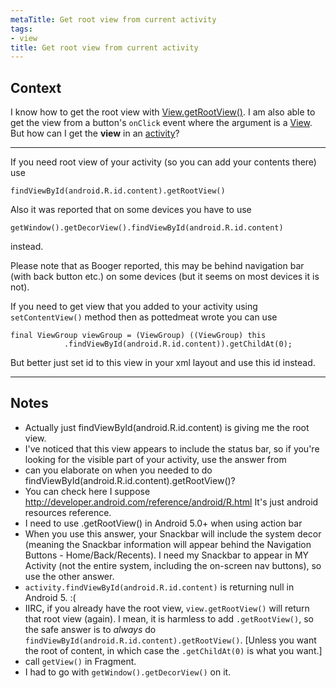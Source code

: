 ```yaml
---
metaTitle: Get root view from current activity
tags:
- view
title: Get root view from current activity
---
```


## Context

I know how to get the root view with [View.getRootView()](http://developer.android.com/reference/android/view/View.html#getRootView%28%29). I am also able to get the view from a button's `onClick` event where the argument is a [View](http://developer.android.com/reference/android/view/View.html). But how can I get the **view** in an [activity](http://developer.android.com/reference/android/app/Activity.html)?



---

If you need root view of your activity (so you can add your contents there) use



```
findViewById(android.R.id.content).getRootView()

```

Also it was reported that on some devices you have to use 



```
getWindow().getDecorView().findViewById(android.R.id.content)

```

instead.


Please note that as Booger reported, this may be behind navigation bar (with back button etc.) on some devices (but it seems on most devices it is not).


If you need to get view that you added to your activity using `setContentView()` method then as pottedmeat wrote you can use



```
final ViewGroup viewGroup = (ViewGroup) ((ViewGroup) this
            .findViewById(android.R.id.content)).getChildAt(0);

```

But better just set id to this view in your xml layout and use this id instead.



---

## Notes

- Actually just findViewById(android.R.id.content) is giving me the root view.
- I've noticed that this view appears to include the status bar, so if you're looking for the visible part of your activity, use the answer from 
-  can you elaborate on when you needed to do findViewById(android.R.id.content).getRootView()?
- You can check here I suppose http://developer.android.com/reference/android/R.html It's just android resources reference.
-  I need to use .getRootView() in Android 5.0+ when using action bar
- When you use this answer, your Snackbar will include the system decor (meaning the Snackbar information will appear behind the Navigation Buttons - Home/Back/Recents). I need my Snackbar to appear in MY Activity (not the entire system, including the on-screen nav buttons), so use the other answer.
- `activity.findViewById(android.R.id.content)` is returning null in Android 5. :(
-  IIRC, if you already have the root view, `view.getRootView()` will return that root view (again). I mean, it is harmless to add `.getRootView()`, so the safe answer is to *always* do `findViewById(android.R.id.content).getRootView()`. [Unless you want the root of content, in which case the `.getChildAt(0)` is what you want.]
-  call `getView()` in Fragment.
- I had to go with `getWindow().getDecorView()` on it.
